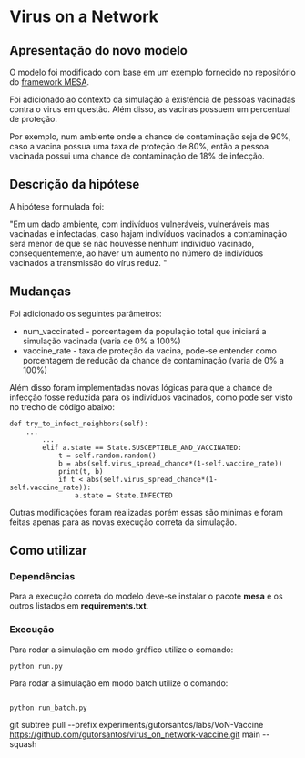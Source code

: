 # Virus on a Network

## Apresentação do novo modelo

O modelo foi modificado com base em um exemplo fornecido no repositório do [framework MESA](https://github.com/projectmesa/mesa-examples).

Foi adicionado ao contexto da simulação a existência de pessoas vacinadas contra o virus em questão. Além disso, as vacinas possuem um percentual de proteção. 

Por exemplo, num ambiente onde a chance de contaminação seja de 90%, caso a vacina possua uma taxa de proteção de 80%, então a pessoa vacinada possui uma chance de contaminação de 18% de infecção.

## Descrição da hipótese

A hipótese formulada foi:

"Em um dado ambiente, com indivíduos vulneráveis, vulneráveis mas vacinadas e infectadas, caso hajam indivíduos vacinados a contaminação será menor de que se não houvesse nenhum indivíduo vacinado, consequentemente, ao haver um aumento no número de indivíduos vacinados a transmissão do vírus reduz. "

## Mudanças

Foi adicionado os seguintes parâmetros:
- num_vaccinated - porcentagem da população total que iniciará a simulação vacinada (varia de 0% a 100%)
- vaccine_rate - taxa de proteção da vacina, pode-se entender como porcentagem de redução da chance de contaminação (varia de 0% a 100%)

Além disso foram implementadas novas lógicas para que a chance de infecção fosse reduzida para os indivíduos vacinados, como pode ser visto no trecho de código abaixo:
```
def try_to_infect_neighbors(self):
    ...
        ...
        elif a.state == State.SUSCEPTIBLE_AND_VACCINATED:
            t = self.random.random()
            b = abs(self.virus_spread_chance*(1-self.vaccine_rate))
            print(t, b)
            if t < abs(self.virus_spread_chance*(1-self.vaccine_rate)):
                a.state = State.INFECTED
```

Outras modificações foram realizadas porém essas são mínimas e foram feitas apenas para as novas execução correta da simulação.

## Como utilizar

### Dependências
 
Para a execução correta do modelo deve-se instalar o pacote **mesa** e os outros listados em **requirements.txt**.

### Execução

Para rodar a simulação em modo gráfico utilize o comando:

```
python run.py
```

Para rodar a simulação em modo batch utilize o comando:
```

python run_batch.py
```

git subtree pull --prefix experiments/gutorsantos/labs/VoN-Vaccine https://github.com/gutorsantos/virus_on_network-vaccine.git main --squash

###

